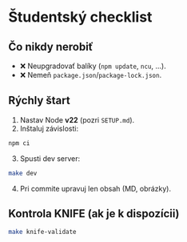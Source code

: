# Študentský checklist

## Čo nikdy nerobiť
- ❌ Neupgradovať balíky (`npm update`, `ncu`, …).
- ❌ Nemeň `package.json`/`package-lock.json`.

## Rýchly štart
1) Nastav Node **v22** (pozri `SETUP.md`).
2) Inštaluj závislosti:
```bash
npm ci
```
3) Spusti dev server:
```bash
make dev
```
4) Pri commite upravuj len obsah (MD, obrázky).

## Kontrola KNIFE (ak je k dispozícii)
```bash
make knife-validate
```
